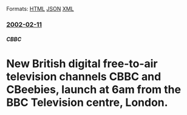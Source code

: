 
Formats: [HTML](/news/2002/02/11/new-british-digital-free-to-air-television-channels-cbbc-and-cbeebies-launch-at-6am-from-the-bbc-television-centre-london.html)  [JSON](/news/2002/02/11/new-british-digital-free-to-air-television-channels-cbbc-and-cbeebies-launch-at-6am-from-the-bbc-television-centre-london.json)  [XML](/news/2002/02/11/new-british-digital-free-to-air-television-channels-cbbc-and-cbeebies-launch-at-6am-from-the-bbc-television-centre-london.xml)  

### [2002-02-11](/news/2002/02/11/index.md)

##### CBBC
#  New British digital free-to-air television channels CBBC and CBeebies, launch at 6am from the BBC Television centre, London.



